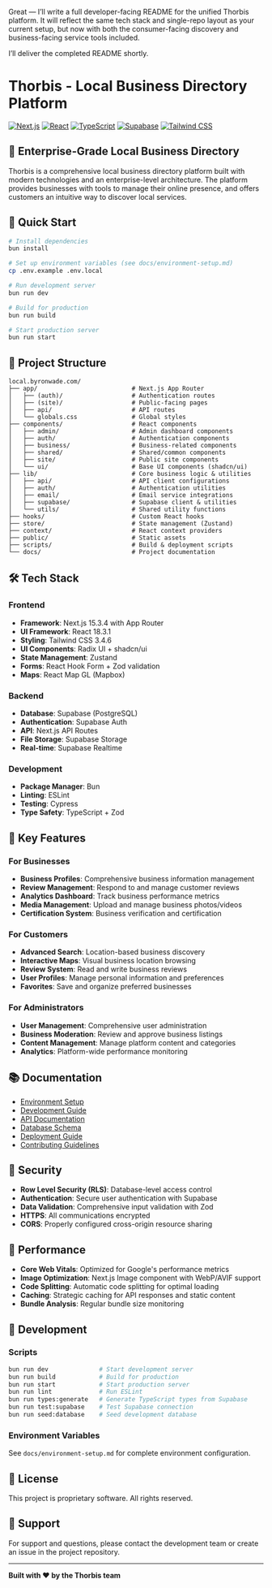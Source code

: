 Great — I’ll write a full developer-facing README for the unified Thorbis platform. It will reflect the same tech stack and single-repo layout as your current setup, but now with both the consumer-facing discovery and business-facing service tools included.

I’ll deliver the completed README shortly.


# Thorbis - Local Business Directory Platform

[![Next.js](https://img.shields.io/badge/Next.js-15.3.4-black)](https://nextjs.org/)
[![React](https://img.shields.io/badge/React-18.3.1-blue)](https://reactjs.org/)
[![TypeScript](https://img.shields.io/badge/TypeScript-5.x-blue)](https://www.typescriptlang.org/)
[![Supabase](https://img.shields.io/badge/Supabase-Latest-green)](https://supabase.com/)
[![Tailwind CSS](https://img.shields.io/badge/Tailwind-3.4.6-blue)](https://tailwindcss.com/)

## 🏢 Enterprise-Grade Local Business Directory

Thorbis is a comprehensive local business directory platform built with modern technologies and an enterprise-level architecture. The platform provides businesses with tools to manage their online presence, and offers customers an intuitive way to discover local services.

## 🚀 Quick Start

```bash
# Install dependencies
bun install

# Set up environment variables (see docs/environment-setup.md)
cp .env.example .env.local

# Run development server
bun run dev

# Build for production
bun run build

# Start production server
bun run start
```

## 📁 Project Structure

```
local.byronwade.com/
├── app/                          # Next.js App Router
│   ├── (auth)/                   # Authentication routes
│   ├── (site)/                   # Public-facing pages
│   ├── api/                      # API routes
│   └── globals.css               # Global styles
├── components/                   # React components
│   ├── admin/                    # Admin dashboard components
│   ├── auth/                     # Authentication components
│   ├── business/                 # Business-related components
│   ├── shared/                   # Shared/common components
│   ├── site/                     # Public site components
│   └── ui/                       # Base UI components (shadcn/ui)
├── lib/                          # Core business logic & utilities
│   ├── api/                      # API client configurations
│   ├── auth/                     # Authentication utilities
│   ├── email/                    # Email service integrations
│   ├── supabase/                 # Supabase client & utilities
│   └── utils/                    # Shared utility functions
├── hooks/                        # Custom React hooks
├── store/                        # State management (Zustand)
├── context/                      # React context providers
├── public/                       # Static assets
├── scripts/                      # Build & deployment scripts
└── docs/                         # Project documentation
```

## 🛠 Tech Stack

### Frontend

* **Framework**: Next.js 15.3.4 with App Router
* **UI Framework**: React 18.3.1
* **Styling**: Tailwind CSS 3.4.6
* **UI Components**: Radix UI + shadcn/ui
* **State Management**: Zustand
* **Forms**: React Hook Form + Zod validation
* **Maps**: React Map GL (Mapbox)

### Backend

* **Database**: Supabase (PostgreSQL)
* **Authentication**: Supabase Auth
* **API**: Next.js API Routes
* **File Storage**: Supabase Storage
* **Real-time**: Supabase Realtime

### Development

* **Package Manager**: Bun
* **Linting**: ESLint
* **Testing**: Cypress
* **Type Safety**: TypeScript + Zod

## 🔧 Key Features

### For Businesses

* **Business Profiles**: Comprehensive business information management
* **Review Management**: Respond to and manage customer reviews
* **Analytics Dashboard**: Track business performance metrics
* **Media Management**: Upload and manage business photos/videos
* **Certification System**: Business verification and certification

### For Customers

* **Advanced Search**: Location-based business discovery
* **Interactive Maps**: Visual business location browsing
* **Review System**: Read and write business reviews
* **User Profiles**: Manage personal information and preferences
* **Favorites**: Save and organize preferred businesses

### For Administrators

* **User Management**: Comprehensive user administration
* **Business Moderation**: Review and approve business listings
* **Content Management**: Manage platform content and categories
* **Analytics**: Platform-wide performance monitoring

## 📚 Documentation

* [Environment Setup](docs/environment-setup.md)
* [Development Guide](docs/development.md)
* [API Documentation](docs/api.md)
* [Database Schema](docs/database.md)
* [Deployment Guide](docs/deployment.md)
* [Contributing Guidelines](docs/contributing.md)

## 🔐 Security

* **Row Level Security (RLS)**: Database-level access control
* **Authentication**: Secure user authentication with Supabase
* **Data Validation**: Comprehensive input validation with Zod
* **HTTPS**: All communications encrypted
* **CORS**: Properly configured cross-origin resource sharing

## 🚀 Performance

* **Core Web Vitals**: Optimized for Google's performance metrics
* **Image Optimization**: Next.js Image component with WebP/AVIF support
* **Code Splitting**: Automatic code splitting for optimal loading
* **Caching**: Strategic caching for API responses and static content
* **Bundle Analysis**: Regular bundle size monitoring

## 🧪 Development

### Scripts

```bash
bun run dev              # Start development server
bun run build            # Build for production
bun run start            # Start production server
bun run lint             # Run ESLint
bun run types:generate   # Generate TypeScript types from Supabase
bun run test:supabase    # Test Supabase connection
bun run seed:database    # Seed development database
```

### Environment Variables

See `docs/environment-setup.md` for complete environment configuration.

## 📄 License

This project is proprietary software. All rights reserved.

## 🤝 Support

For support and questions, please contact the development team or create an issue in the project repository.

---

**Built with ❤️ by the Thorbis team**
